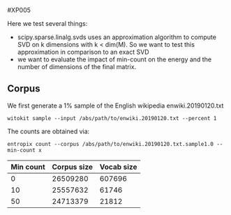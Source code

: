 #XP005

Here we test several things:
- scipy.sparse.linalg.svds uses an approximation algorithm to compute
SVD on k dimensions with k < dim(M). So we want to test this approximation
in comparison to an exact SVD
- we want to evaluate the impact of min-count on the energy and the number
of dimensions of the final matrix.

## Corpus
We first generate a 1% sample of the English wikipedia enwiki.20190120.txt
```
witokit sample --input /abs/path/to/enwiki.20190120.txt --percent 1
```
The counts are obtained via:
```
entropix count --corpus /abs/path/to/enwiki.20190120.txt.sample1.0 --min-count x
```

| Min count | Corpus size | Vocab size |
| --- | --- | --- |
| 0 | 26509280 | 607696 |
| 10 | 25557632 | 61746 |
| 50 | 24713379 | 21812 |
